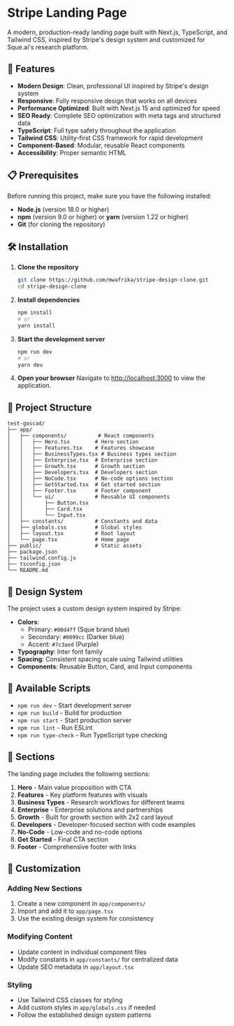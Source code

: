 # Stripe Landing Page

A modern, production-ready landing page built with Next.js, TypeScript, and Tailwind CSS, inspired by Stripe's design system and customized for Sque.ai's research platform.

## 🚀 Features

- **Modern Design**: Clean, professional UI inspired by Stripe's design system
- **Responsive**: Fully responsive design that works on all devices
- **Performance Optimized**: Built with Next.js 15 and optimized for speed
- **SEO Ready**: Complete SEO optimization with meta tags and structured data
- **TypeScript**: Full type safety throughout the application
- **Tailwind CSS**: Utility-first CSS framework for rapid development
- **Component-Based**: Modular, reusable React components
- **Accessibility**: Proper semantic HTML

## 📋 Prerequisites

Before running this project, make sure you have the following installed:

- **Node.js** (version 18.0 or higher)
- **npm** (version 9.0 or higher) or **yarn** (version 1.22 or higher)
- **Git** (for cloning the repository)

## 🛠️ Installation

1. **Clone the repository**
   ```bash
   git clone https://github.com/mwafrika/stripe-design-clone.git
   cd stripe-design-clone
   ```

2. **Install dependencies**
   ```bash
   npm install
   # or
   yarn install
   ```

3. **Start the development server**
   ```bash
   npm run dev
   # or
   yarn dev
   ```

4. **Open your browser**
   Navigate to [http://localhost:3000](http://localhost:3000) to view the application.

## 📁 Project Structure

```
test-goscad/
├── app/
│   ├── components/          # React components
│   │   ├── Hero.tsx        # Hero section
│   │   ├── Features.tsx    # Features showcase
│   │   ├── BusinessTypes.tsx # Business types section
│   │   ├── Enterprise.tsx  # Enterprise section
│   │   ├── Growth.tsx      # Growth section
│   │   ├── Developers.tsx  # Developers section
│   │   ├── NoCode.tsx      # No-code options section
│   │   ├── GetStarted.tsx  # Get started section
│   │   ├── Footer.tsx      # Footer component
│   │   └── ui/             # Reusable UI components
│   │       ├── Button.tsx
│   │       ├── Card.tsx
│   │       └── Input.tsx
│   ├── constants/          # Constants and data
│   ├── globals.css         # Global styles
│   ├── layout.tsx          # Root layout
│   └── page.tsx            # Home page
├── public/                 # Static assets
├── package.json
├── tailwind.config.js
├── tsconfig.json
└── README.md
```

## 🎨 Design System

The project uses a custom design system inspired by Stripe:

- **Colors**: 
  - Primary: `#00d4ff` (Sque brand blue)
  - Secondary: `#0099cc` (Darker blue)
  - Accent: `#7c3aed` (Purple)
- **Typography**: Inter font family
- **Spacing**: Consistent spacing scale using Tailwind utilities
- **Components**: Reusable Button, Card, and Input components

## 🚀 Available Scripts

- `npm run dev` - Start development server
- `npm run build` - Build for production
- `npm run start` - Start production server
- `npm run lint` - Run ESLint
- `npm run type-check` - Run TypeScript type checking

## 📱 Sections

The landing page includes the following sections:

1. **Hero** - Main value proposition with CTA
2. **Features** - Key platform features with visuals
3. **Business Types** - Research workflows for different teams
4. **Enterprise** - Enterprise solutions and partnerships
5. **Growth** - Built for growth section with 2x2 card layout
6. **Developers** - Developer-focused section with code examples
7. **No-Code** - Low-code and no-code options
8. **Get Started** - Final CTA section
9. **Footer** - Comprehensive footer with links

## 🔧 Customization

### Adding New Sections

1. Create a new component in `app/components/`
2. Import and add it to `app/page.tsx`
3. Use the existing design system for consistency

### Modifying Content

- Update content in individual component files
- Modify constants in `app/constants/` for centralized data
- Update SEO metadata in `app/layout.tsx`

### Styling

- Use Tailwind CSS classes for styling
- Add custom styles in `app/globals.css` if needed
- Follow the established design system patterns
